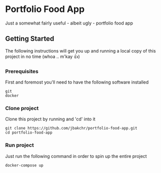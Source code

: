 # Portfolio Food App

Just a somewhat fairly useful - albeit ugly - portfolio food app

## Getting Started

The following instructions will get you up and running a local copy of this project in no time (whoa .. m'kay 👍)

### Prerequisites

First and foremost you'll need to have the following software installed

```
git
docker
```

### Clone project

Clone this project by running and 'cd' into it

```
git clone https://github.com/jbakchr/portfolio-food-app.git
cd portfolio-food-app
```

### Run project

Just run the following command in order to spin up the entire project

```
docker-compose up
```
